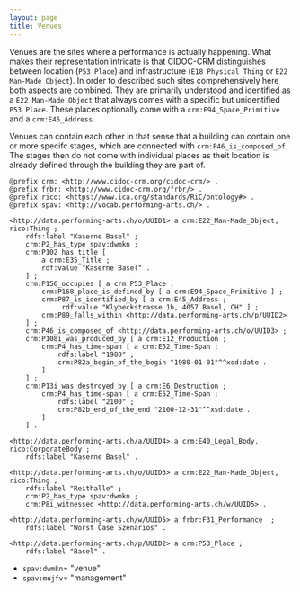```yaml
---
layout: page
title: Venues
---
```


Venues are the sites where a performance is actually happening. What makes their representation intricate is that CIDOC-CRM distinguishes between location (`P53 Place`) and infrastructure (`E18 Physical Thing` or `E22 Man-Made Object`). In order to described such sites comprehensively here both aspects are combined. They are primarily understood and identified as a `E22 Man-Made Object` that always comes with a specific but unidentified `P53 Place`. These places optionally come with a `crm:E94_Space_Primitive` and a `crm:E45_Address`.

Venues can contain each other in that sense that a building can contain one or more specifc stages, which are connected with `crm:P46_is_composed_of`. The stages then do not come with individual places as theit location is already defined through the building they are part of.

```ttl
@prefix crm: <http://www.cidoc-crm.org/cidoc-crm/> .
@prefix frbr: <http://www.cidoc-crm.org/frbr/> .
@prefix rico: <https://www.ica.org/standards/RiC/ontology#> .
@prefix spav: <http://vocab.performing-arts.ch/> .

<http://data.performing-arts.ch/o/UUID1> a crm:E22_Man-Made_Object, rico:Thing ;
    rdfs:label "Kaserne Basel" ;
    crm:P2_has_type spav:dwmkn ;
    crm:P102_has_title [ 
    	a crm:E35_Title ;
    	rdf:value "Kaserne Basel" .
    ] ;
    crm:P156_occupies [ a crm:P53_Place ;
        crm:P168_place_is_defined_by [ a crm:E94_Space_Primitive ] ;
        crm:P87_is_identified_by [ a crm:E45_Address ;
             rdf:value "Klybeckstrasse 1b, 4057 Basel, CH" ] ;
        crm:P89_falls_within <http://data.performing-arts.ch/p/UUID2>
    ] ;
    crm:P46_is_composed_of <http://data.performing-arts.ch/o/UUID3> ;
    crm:P108i_was_produced_by [ a crm:E12_Production ;
    	crm:P4_has_time-span [ a crm:E52_Time-Span ;
    		rdfs:label "1980" ;
        	crm:P82a_begin_of_the_begin "1980-01-01"^^xsd:date .
    	]
    ] ;
    crm:P13i_was_destroyed_by [ a crm:E6_Destruction ;
    	crm:P4_has_time-span [ a crm:E52_Time-Span ;
    		rdfs:label "2100" ;
        	crm:P82b_end_of_the_end "2100-12-31"^^xsd:date .
    	]
    ] .
    
<http://data.performing-arts.ch/a/UUID4> a crm:E40_Legal_Body, rico:CorporateBody ;
    rdfs:label "Kaserne Basel" .

<http://data.performing-arts.ch/o/UUID3> a crm:E22_Man-Made_Object, rico:Thing ;
    rdfs:label "Reithalle" ;
    crm:P2_has_type spav:dwmkn ;
    crm:P8i_witnessed <http://data.performing-arts.ch/w/UUID5> .

<http://data.performing-arts.ch/w/UUID5> a frbr:F31_Performance  ;
    rdfs:label "Worst Case Szenarios" .

<http://data.performing-arts.ch/p/UUID2> a crm:P53_Place ;
    rdfs:label "Basel" .
```

* `spav:dwmkn`= "venue"
* `spav:mujfv`= "management"
